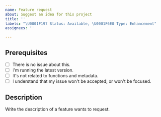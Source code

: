 ```yaml
---
name: Feature request
about: Suggest an idea for this project
title: ''
labels: "\U0001F197 Status: Available, \U0001F6E0 Type: Enhancement"
assignees: ''

---
```


## Prerequisites

- [ ] There is no issue about this.
- [ ] I'm running the latest version.
- [ ] It's not related to functions and metadata.
- [ ] I understand that my issue won't be accepted, or won't be focused.

## Description

Write the description of a feature wants to request.
